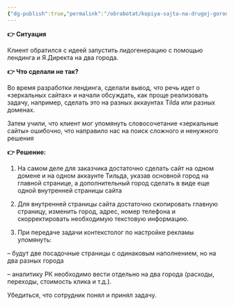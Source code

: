 ```yaml
---
{"dg-publish":true,"permalink":"/obrabotat/kopiya-sajta-na-drugoj-gorod-kak-byt-odin-iz-variantov/"}
---
```


**👉 Ситуация**

Клиент обратился с идеей запустить лидогенерацию с помощью лендинга и Я.Директа на два города. 

**👉 Что сделали не так?**

Во время разработки лендинга, сделали вывод, что речь идет о «зеркальных сайтах» и начали обсуждать, как проще реализовать задачу, например, сделать это на разных аккаунтах Tilda или разных доменах.

Затем учили, что клиент мог упомянуть словосочетание «зеркальные сайты» ошибочно, что направило нас на поиск сложного и ненужного решения

**👉 Решение:**

1. На самом деле для заказчика достаточно сделать сайт на одном домене и на одном аккаунте Тильда, указав основной город на главной странице, а дополнительный город сделать в виде еще одной внутренней страницы сайта

2. Для внутренней страницы сайта достаточно скопировать главную страницу, изменить город, адрес, номер телефона и скорректировать необходимую текстовую информацию.

3. При передаче задачи контекстолог по настройке рекламы упомянуть:

– будут две посадочные страницы с одинаковым наполнением, но на два разных города

– аналитику РК необходимо вести отдельно на два города (расходы, переходы, стоимость клика и т.д.). 

Убедиться, что сотрудник понял и принял задачу.
